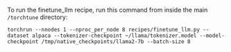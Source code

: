 To run the finetune_llm recipe, run this command from inside the main `/torchtune` directory:

```
torchrun --nnodes 1 --nproc_per_node 8 recipes/finetune_llm.py --dataset alpaca --tokenizer-checkpoint ~/llama/tokenizer.model --model-checkpoint /tmp/native_checkpoints/llama2-7b --batch-size 8
```
